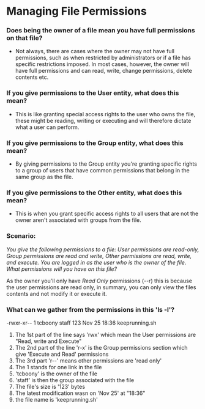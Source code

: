 # Managing File Permissions

### Does being the owner of a file mean you have full permissions on that file? 

* Not always, there are cases where the owner may not have full permissions, such as when restricted by administrators or if a file has specific restrictions imposed. In most cases, however, the owner will have full permissions and can read, write, change permissions, delete contents etc. 

### If you give permissions to the User entity, what does this mean?

* This is like granting special access rights to the user who owns the file, these might be reading, writing or executing and will therefore dictate what a user can perform.

### If you give permissions to the Group entity, what does this mean?

* By giving permissions to the Group entity you're granting specific rights to a group of users that have common permissions that belong in the same group as the file. 

### If you give permissions to the Other entity, what does this mean?
* This is when you grant specific access rights to all users that are not the owner aren't associated with groups from the file. 

### Scenario:

*You give the following permissions to a file: User permissions are read-only, Group permissions are read and write, Other permissions are read, write, and execute. You are logged in as the user who is the owner of the file. What permissions will you have on this file?*

As the owner you'll only have _Read_ _Only_ permissions (--r) this is because the user permissions are read only, in summary, you can only view the files contents and not modify it or execute it.

### What can we gather from the permissions in this 'ls -l'?

-rwxr-xr-- 1 tcboony staff  123 Nov 25 18:36 keeprunning.sh

1. The 1st part of the line says 'rwx' which mean the User permissions are "Read, write and Execute"
2. The 2nd part of the line 'r-x' is the Group permissions section which give 'Execute and Read' permissions
3. The 3rd part 'r--' means other permissions are 'read only'
4. The 1 stands for one link in the file
5. 'tcboony' is the owner of the file
6. 'staff' is then the group associated with the file
7. The file's size is '123' bytes
8. The latest modification wasn on 'Nov 25' at "18:36"
9. the file name is 'keeprunning.sh'